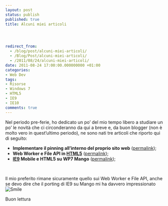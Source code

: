 ```yaml
---
layout: post
status: publish
published: true
title: Alcuni miei articoli




redirect_from: 
  - /blog/post/alcuni-miei-articoli/
  - /Blog/Post/alcuni-miei-articoli/
  - /2011/08/24/alcuni-miei-articoli/
date: 2011-08-24 17:00:00.000000000 +01:00
categories:
- Web Dev
tags:
- Risorse
- Windows 7
- HTML5
- IE9
- IE10
comments: true
---
```

<p>Nel periodo pre-ferie, ho dedicato un po’ del mio tempo libero a studiare un po’ le novità che ci circonderanno da qui a breve e, da buon blogger (non è molto vero in quest’ultimo periodo), ne sono nati tre articoli che riporto qui di seguito:</p>  <ul>   <li><strong>Implementare il pinning all’interno del proprio sito web</strong> (<a title="Il pinning: il sito come un&#39;applicazione su Windows 7" href="http://basic.html.it/articoli/leggi/3740/il-pinning-il-sito-come-unapplicazione-su-windows-7/" rel="nofollow" target="_blank">permalink</a>); </li>    <li><strong>Web Worker e File API in </strong><a title="Post about HTML5" href="http://tostring.it/tags/archive/html5" target="_blank"><strong>HTML5</strong></a> (<a title="Internet Explorer 10, le novità HTML5" href="http://javascript.html.it/articoli/leggi/3756/internet-explorer-10-le-novita-html5/" rel="nofollow" target="_blank">permalink</a>); </li>    <li><a title="Internet Exploer 9 posts" href="http://tostring.it/tags/archive/ie9" target="_blank"><strong>IE9</strong></a><strong> Mobile e HTML5 su WP7 Mango</strong> (<a title="HTML5 su Windows Phone Mango, grazie a IE9" href="http://mobile.html.it/articoli/leggi/3757/html5-su-windows-phone-mango-grazie-a-ie9/" rel="nofollow" target="_blank">permalink</a>); </li> </ul>  <p>&#160;</p>  <p>Il mio preferito rimane sicuramente quello sui Web Worker e File API, anche se devo dire che il porting di IE9 su Mango mi ha davvero impressionato <img style="border-bottom-style: none; border-left-style: none; border-top-style: none; border-right-style: none" class="wlEmoticon wlEmoticon-smile" alt="Smile" src="http://www.tostring.it/UserFiles/imperugo/wlEmoticon-smile_2_9.png" /></p>  <p>Buon lettura</p>

